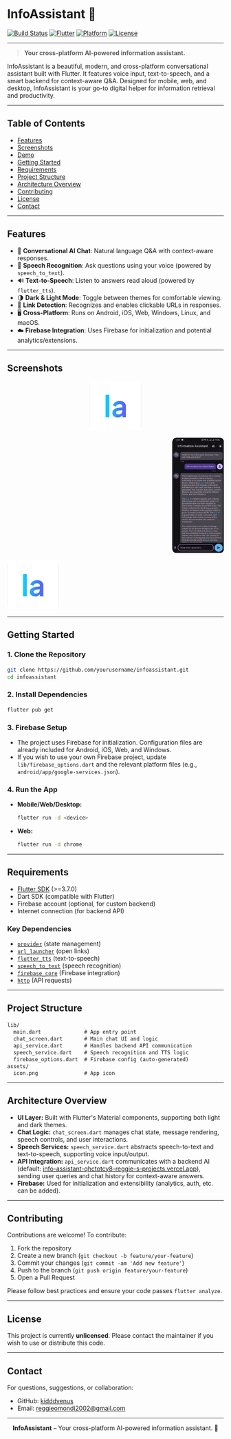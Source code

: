 # InfoAssistant 🚀

[![Build Status](https://img.shields.io/badge/build-passing-brightgreen)](https://github.com/yourusername/infoassistant/actions)
[![Flutter](https://img.shields.io/badge/flutter-3.7.0%2B-blue)](https://flutter.dev)
[![Platform](https://img.shields.io/badge/platform-android%20%7C%20ios%20%7C%20web%20%7C%20windows%20%7C%20macos%20%7C%20linux-blueviolet)](#)
[![License](https://img.shields.io/badge/license-unlicensed-lightgrey)](#license)

---

> **Your cross-platform AI-powered information assistant.**

InfoAssistant is a beautiful, modern, and cross-platform conversational assistant built with Flutter. It features voice input, text-to-speech, and a smart backend for context-aware Q&A. Designed for mobile, web, and desktop, InfoAssistant is your go-to digital helper for information retrieval and productivity.

---

## Table of Contents
- [Features](#features)
- [Screenshots](#screenshots)
- [Demo](#demo)
- [Getting Started](#getting-started)
- [Requirements](#requirements)
- [Project Structure](#project-structure)
- [Architecture Overview](#architecture-overview)
- [Contributing](#contributing)
- [License](#license)
- [Contact](#contact)

---

## Features
- 🤖 **Conversational AI Chat**: Natural language Q&A with context-aware responses.
- 🎤 **Speech Recognition**: Ask questions using your voice (powered by `speech_to_text`).
- 🔊 **Text-to-Speech**: Listen to answers read aloud (powered by `flutter_tts`).
- 🌗 **Dark & Light Mode**: Toggle between themes for comfortable viewing.
- 🔗 **Link Detection**: Recognizes and enables clickable URLs in responses.
- 🖥️ **Cross-Platform**: Runs on Android, iOS, Web, Windows, Linux, and macOS.
- ☁️ **Firebase Integration**: Uses Firebase for initialization and potential analytics/extensions.

---

## Screenshots
<p align="center">
  <img src="assets/icon.png" alt="App Icon" width="120"/>
  
</p>
<p align="right">
  <img src="assets/darktheme.png" alt="App Icon" width="120"/>
  
</p>
<p align="left">
  <img src="assets/icon.png" alt="App Icon" width="120"/>
  
</p>



---

## Getting Started

### 1. Clone the Repository
```bash
git clone https://github.com/yourusername/infoassistant.git
cd infoassistant
```

### 2. Install Dependencies
```bash
flutter pub get
```

### 3. Firebase Setup
- The project uses Firebase for initialization. Configuration files are already included for Android, iOS, Web, and Windows.
- If you wish to use your own Firebase project, update `lib/firebase_options.dart` and the relevant platform files (e.g., `android/app/google-services.json`).

### 4. Run the App
- **Mobile/Web/Desktop:**
  ```bash
  flutter run -d <device>
  ```
- **Web:**
  ```bash
  flutter run -d chrome
  ```

---

## Requirements
- [Flutter SDK](https://flutter.dev/docs/get-started/install) (>=3.7.0)
- Dart SDK (compatible with Flutter)
- Firebase account (optional, for custom backend)
- Internet connection (for backend API)

### Key Dependencies
- [`provider`](https://pub.dev/packages/provider) (state management)
- [`url_launcher`](https://pub.dev/packages/url_launcher) (open links)
- [`flutter_tts`](https://pub.dev/packages/flutter_tts) (text-to-speech)
- [`speech_to_text`](https://pub.dev/packages/speech_to_text) (speech recognition)
- [`firebase_core`](https://pub.dev/packages/firebase_core) (Firebase integration)
- [`http`](https://pub.dev/packages/http) (API requests)

---

## Project Structure
```
lib/
  main.dart              # App entry point
  chat_screen.dart       # Main chat UI and logic
  api_service.dart       # Handles backend API communication
  speech_service.dart    # Speech recognition and TTS logic
  firebase_options.dart  # Firebase config (auto-generated)
assets/
  icon.png               # App icon
```

---

## Architecture Overview
- **UI Layer:** Built with Flutter's Material components, supporting both light and dark themes.
- **Chat Logic:** `chat_screen.dart` manages chat state, message rendering, speech controls, and user interactions.
- **Speech Services:** `speech_service.dart` abstracts speech-to-text and text-to-speech, supporting voice input/output.
- **API Integration:** `api_service.dart` communicates with a backend AI (default: [info-assistant-qhctotcy8-reggie-s-projects.vercel.app](https://info-assistant-qhctotcy8-reggie-s-projects.vercel.app)), sending user queries and chat history for context-aware answers.
- **Firebase:** Used for initialization and extensibility (analytics, auth, etc. can be added).

---

## Contributing
Contributions are welcome! To contribute:
1. Fork the repository
2. Create a new branch (`git checkout -b feature/your-feature`)
3. Commit your changes (`git commit -am 'Add new feature'`)
4. Push to the branch (`git push origin feature/your-feature`)
5. Open a Pull Request

Please follow best practices and ensure your code passes `flutter analyze`.

---

## License
This project is currently **unlicensed**. Please contact the maintainer if you wish to use or distribute this code.

---

## Contact
For questions, suggestions, or collaboration:
- GitHub: [kidddvenus](https://github.com/kidddvenus)
- Email: reggieomondi2002@gmail.com

---

<p align="center"><b>InfoAssistant</b> – Your cross-platform AI-powered information assistant. 🤖</p>
